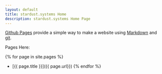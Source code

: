 ```yaml
---
layout: default
title: stardust.systems Home
description: stardust.systems Home Page
---
```


[Github Pages](https://pages.github.com) provide a simple way to make a
website using
[Markdown](https://daringfireball.net/projects/markdown/) and
[git](https://git-scm.com).

Pages Here:

{% for page in site.pages %}
- [{{ page.title }}]({{ page.url}})
{% endfor %}
